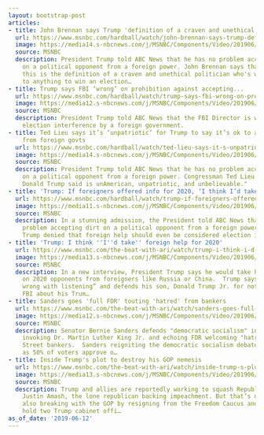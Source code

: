 ```yaml
---
layout: bootstrap-post
articles:
- title: John Brennan says Trump 'definition of a craven and unethical politician'
  url: https://www.msnbc.com/hardball/watch/john-brennan-says-trump-definition-of-a-craven-and-unethical-politician-61806149803
  image: https://media14.s-nbcnews.com/j/MSNBC/Components/Video/201906/n_hardball_brennan_190612_1920x1080.nbcnews-fp-1200-630.jpg
  source: MSNBC
  description: President Trump told ABC News that he has no problem accepting dirt
    on a political opponent from a foreign power. John Brennan says that "I think
    this is the definition of a craven and unethical politician who's willing to stoop
    to anything to win an election…
- title: Trump says FBI ‘wrong’ on prohibition against accepting...
  url: https://www.msnbc.com/hardball/watch/trump-says-fbi-wrong-on-prohibition-against-accepting-election-help-from-foreign-govt-61805637589
  image: https://media12.s-nbcnews.com/j/MSNBC/Components/Video/201906/n_hardball_breaking2_190612_1920x1080.nbcnews-fp-1200-630.jpg
  source: MSNBC
  description: President Trump told ABC News that the FBI Director is wrong regarding
    election interference by a foreign government.
- title: Ted Lieu says it’s ‘unpatriotic’ for Trump to say it’s ok to accept dirt
    from foreign govts
  url: https://www.msnbc.com/hardball/watch/ted-lieu-says-it-s-unpatriotic-for-trump-to-say-it-s-ok-to-accept-dirt-from-foreign-govts-61805637532
  image: https://media14.s-nbcnews.com/j/MSNBC/Components/Video/201906/n_hardball_lieu_190612_1920x1080.nbcnews-fp-1200-630.jpg
  source: MSNBC
  description: President Trump told ABC News that he has no problem accepting dirt
    on a political opponent from a foreign power. Congressman Ted Lieu says, “What
    Donald Trump said is unAmerican, unpatriotic, and unbelievable."
- title: 'Trump: If foreigners offered info for 2020, ‘I think I’d take it’'
  url: https://www.msnbc.com/hardball/watch/trump-if-foreigners-offered-info-for-2020-i-think-i-d-take-it-61805125512
  image: https://media11.s-nbcnews.com/j/MSNBC/Components/Video/201906/n_hardball_cynthia_190612_1920x1080.nbcnews-fp-1200-630.jpg
  source: MSNBC
  description: In a stunning admission, the President told ABC News that he has no
    problem accepting dirt on a political opponent from a foreign power. In fact,
    Trump denied that foreign help should even be considered election interference.
- title: 'Trump: I think ''I''d take'' foreign help for 2020'
  url: https://www.msnbc.com/the-beat-with-ari/watch/trump-i-think-i-d-take-foreign-help-for-2020-61802565891
  image: https://media13.s-nbcnews.com/j/MSNBC/Components/Video/201906/n_ari_eblock_190612_1920x1080.nbcnews-fp-1200-630.jpg
  source: MSNBC
  description: In a new interview, President Trump says he would take help and information
    on 2020 opponents from foreigners like Russia or China.  Trump says “there’s nothing
    wrong with listening” and defends his son, Donald Trump Jr. for not calling the
    FBI about his Trum…
- title: Sanders goes 'full FDR' touting 'hatred' from bankers
  url: https://www.msnbc.com/the-beat-with-ari/watch/sanders-goes-full-fdr-touting-hatred-from-bankers-61803589604
  image: https://media12.s-nbcnews.com/j/MSNBC/Components/Video/201906/n_ari_dblock_190612_1920x1080.nbcnews-fp-1200-630.jpg
  source: MSNBC
  description: Senator Bernie Sanders defends "democratic socialism" in a fiery speech
    invoking Dr. Martin Luther King Jr. and echoing FDR welcoming "hatred" from Wall
    Street bankers.  Sanders reigniting the democratic socialism debate on the left
    as 50% of voters approve o…
- title: Inside Trump's plot to destroy his GOP nemesis
  url: https://www.msnbc.com/the-beat-with-ari/watch/inside-trump-s-plot-to-destroy-his-gop-nemesis-61801541833
  image: https://media13.s-nbcnews.com/j/MSNBC/Components/Video/201906/n_ari_cblock_190612_1920x1080.nbcnews-fp-1200-630.jpg
  source: MSNBC
  description: Trump and allies are reportedly working to squash Republican Congressman
    Justin Amash, the lone republican backing impeachment. But that’s not all, Amash
    also breaking with the GOP by resigning from the Freedom Caucus and voting to
    hold two Trump cabinet offi…
as_of_date: '2019-06-12'
---
```


